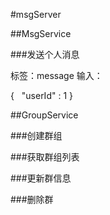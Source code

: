 #msgServer

##MsgService

###发送个人消息

标签：message
输入：

  {
    "userId" : 1
  }

##GroupService

###创建群组

###获取群组列表

###更新群信息

###删除群
